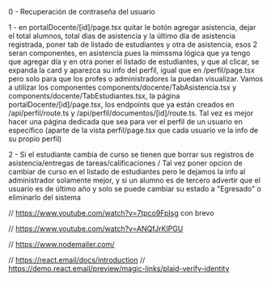 0 - Recuperación de contraseña del usuario

1 - en portalDocente/[id]/page.tsx quitar le botón agregar asistencia, dejar el total alumnos, total dias de asistencia y la último día de asistencia registrada, poner tab de listado de estudiantes y otra de asistencia, esos 2 seran componentes, en asistencia pues la mimssma lógica que ya tengo que agregar día y en otra poner el listado de estudiantes, y que al clicar, se expanda la card y aparezca su info del perfil, igual que en /perfil/page.tsx pero solo para que los profes o administradores la puedan visualizar. Vamos a utilizar los componentes components/docente/TabAsistencia.tsx y components/docente/TabEstudiantes.tsx, la página portalDocente/[id]/page.tsx, los endpoints que ya están creados en /api/perfil/route.ts y /api/perfil/documentos/[id]/route.ts. Tal vez es mejor hacer una página dedicada que sea para ver el perfil de un usuario en específico (aparte de la vista perfil/page.tsx que cada usuario ve la info de su propio perfil)

2 - Si el estudiante cambia de curso se tienen que borrar sus registros de asistencia/entregas de tareas/calificaciones / Tal vez poner opcion de cambiar de curso en el listado de estudiantes pero le dejamos la info al administrador solamente mejor, y si un alumno es de tercero advertir que el usuario es de último año y solo se puede cambiar su estado a "Egresado" o eliminarlo del sistema

// https://www.youtube.com/watch?v=7tpco9Fplsg con brevo

// https://www.youtube.com/watch?v=ANQfJrKIPGU

// https://www.nodemailer.com/

// https://react.email/docs/introduction
// https://demo.react.email/preview/magic-links/plaid-verify-identity

